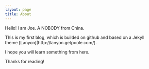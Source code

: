 ```yaml
---
layout: page
title: About
---
```


<p class="message">
  Hello!
  I am Joe. A NOBODY from China.
</p>
This is my first blog, which is builded on github and based on a Jekyll theme [Lanyon](http://lanyon.getpoole.com/).

I hope you will learn something from here.
<!-- And if you have any question, you will get in touch with me by [email]_(mailto:@) -->
Thanks for reading!
